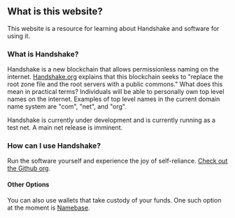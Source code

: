 ## What is this website?

This website is a resource for learning about Handshake and software for using it.

### What is Handshake?

Handshake is a new blockchain that allows permissionless naming on the internet. [Handshake.org](https://handshake.org) explains that this blockchain seeks to "replace the root zone file and the root servers with a public commons." What does this mean in practical terms? Individuals will be able to personally own top level names on the internet. Examples of top level names in the current domain name system are "com", "net", and "org".

Handshake is currently under development and is currently running as a test net. A main net release is imminent.

### How can I use Handshake?

Run the software yourself and experience the joy of self-reliance. [Check out the Github org](https://github.com/handshake-org).

#### Other Options

You can also use wallets that take custody of your funds. One such option at the moment is [Namebase](https://namebase.io/).

